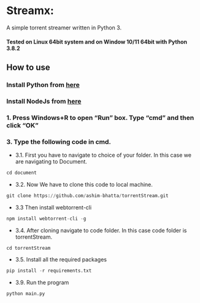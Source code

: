 # Streamx:

A simple torrent streamer written in Python 3.

#### Tested on Linux 64bit system and on Window 10/11 64bit with Python 3.8.2

## How to use

### Install Python from [here](https://www.python.org/downloads/)

### Install NodeJs from [here](https://nodejs.org/en/download/)

### 1. Press Windows+R to open “Run” box. Type “cmd” and then click “OK”

### 3. Type the following code in cmd.

-   3.1. First you have to navigate to choice of your folder. In this case we are navigating to Document.

```python
cd document
```

-   3.2. Now We have to clone this code to local machine.

```python
git clone https://github.com/ashim-bhatta/torrentStream.git
```

-   3.3 Then install webtorrent-cli

```python
npm install webtorrent-cli -g
```

-   3.4. After cloning navigate to code folder. In this case code folder is torrentStream.

```python
cd torrentStream
```

-   3.5. Install all the required packages

```python
pip install -r requirements.txt
```

-   3.9. Run the program

```python
python main.py
```
